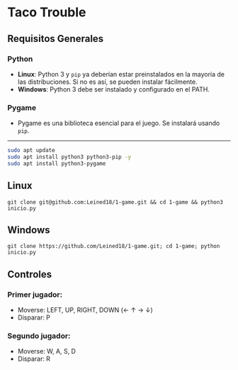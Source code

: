 # Taco Trouble

## Requisitos Generales

### Python
- **Linux**: Python 3 y `pip` ya deberían estar preinstalados en la mayoría de las distribuciones. Si no es así, se pueden instalar fácilmente.
- **Windows**: Python 3 debe ser instalado y configurado en el PATH.

### Pygame
- Pygame es una biblioteca esencial para el juego. Se instalará usando `pip`.

---


```bash
sudo apt update
sudo apt install python3 python3-pip -y
sudo apt install python3-pygame

```


## Linux

```
git clone git@github.com:Leined18/1-game.git && cd 1-game && python3 inicio.py
```

## Windows

```
git clone https://github.com/Leined18/1-game.git; cd 1-game; python inicio.py
```

## Controles

### Primer jugador:
- Moverse: LEFT, UP, RIGHT, DOWN (← ↑ → ↓)
- Disparar: P
### Segundo jugador:
- Moverse: W, A, S, D
- Disparar: R
